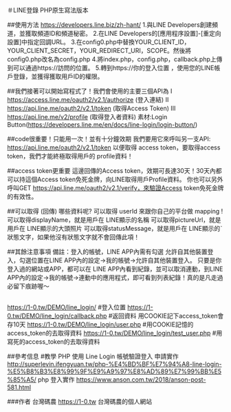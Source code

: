 ＃LINE登錄 PHP原生寫法版本

##使用方法
https://developers.line.biz/zh-hant/
1.與LINE Developers創建頻道，並獲取頻道ID和頻道秘密。
2.在LINE Developers的[應用程序設置]-[重定向設置]中指定回調URL。
3.在config0.php中替換YOUR_CLIENT_ID，YOUR_CLIENT_SECRET，YOUR_REDIRECT_URI，SCOPE。然後將config0.php改名為config.php
4.將index.php，config.php，callback.php上傳到可以通過https://訪問的位置。
5.轉到https://你的登入位置 ，使用您的LINE帳戶登錄，並獲得獲取用戶ID的權限。


##我們接著可以開始寫程式了！我們會使用的主要三個API為
Ⅰ https://access.line.me/oauth2/v2.1/authorize  (登入連結)
Ⅱ https://api.line.me/oauth2/v2.1/token (取得Access Token)
Ⅲ https://api.line.me/v2/profile (取得登入者資料)
素材:Login Button(https://developers.line.me/en/docs/line-login/login-button/)

##code很重要！只能用一次！並有十分鐘效期
我們要用它來呼叫另一支API:  https://api.line.me/oauth2/v2.1/token 以便取得 access token，要取得access token，我們才能終極取得用戶的 profile資料！

##access token更重要
這邊回傳的Access token，效期可長達30天！30天內都可以持這個Access token免死金牌，向LINE取得用戶Profile資料。
你也可以另外呼叫GET https://api.line.me/oauth2/v2.1/verify，來驗證Access token免死金牌的有效性。

##可以取得 (回傳) 哪些資料呢?
可以取得 userId 來跟你自己的平台做 mapping !
可以取得displayName，就是用戶在 LINE顯示的名稱
可以取得pictureUrl，就是用戶在 LINE顯示的大頭照片
可以取得statusMessage，就是用戶在 LINE顯示的ˋ狀態文字，如果他沒有狀態文字就不會回傳此項！

##其餘注意事項
備註：登入的帳號，LINE APP內需有勾選 允許自其他裝置登入，勾選位置在LINE APP內的設定->我的帳號->允許自其他裝置登入。
只要是你登入過的網站或APP，都可以在 LINE APP內看到紀錄，並可以取消連動，到LINE APP內的設定->我的帳號->連動中的應用程式，即可看到列表紀錄！真的是凡走過必留下痕跡喔～

##
https://1-0.tw/DEMO/line_login/ #登入位置
https://1-0.tw/DEMO/line_login/callback.php 	#返回資料 用COOKIE記下access_token會存10天
https://1-0.tw/DEMO/line_login/user.php		#用COOKIE記憶的access_token的去取得資料
https://1-0.tw/DEMO/line_login/test_user.php	#用寫死的access_token的去取得資料

##參考信息
#教學
PHP 使用 Line Login 帳號驗證登入 申請實作
http://superlevin.ifengyuan.tw/php-%E4%BD%BF%E7%94%A8-line-login-%E5%B8%B3%E8%99%9F%E9%A9%97%E8%AD%89%E7%99%BB%E5%85%A5/
php 登入實作
https://www.anson.com.tw/2018/anson-post-581.html

###作者
台灣碼農
https://1-0.tw 台灣碼農的個人網站